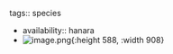 tags:: species
- availability:: hanara
- ![image.png](https://peach-geographical-bat-397.mypinata.cloud/ipfs/QmRbxgfXXxGXQmRJw7vkjdDLJXvCrn42J9WFh7TwESxbNH){:height 588, :width 908}